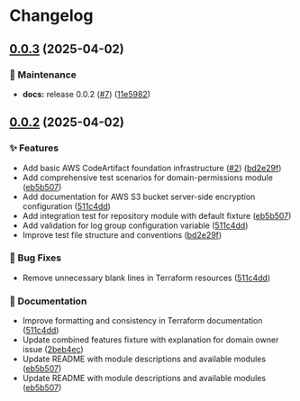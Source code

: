 # Changelog

## [0.0.3](https://github.com/Excoriate/terraform-aws-codeartifact/compare/v0.0.2...v0.0.3) (2025-04-02)


### 🔧 Maintenance

* **docs:** release 0.0.2 ([#7](https://github.com/Excoriate/terraform-aws-codeartifact/issues/7)) ([11e5982](https://github.com/Excoriate/terraform-aws-codeartifact/commit/11e5982dfa02380a1428d87e25375eac20e1c4b4))

## [0.0.2](https://github.com/Excoriate/terraform-aws-codeartifact/compare/v0.0.1...v0.0.2) (2025-04-02)


### ✨ Features

* Add basic AWS CodeArtifact foundation infrastructure ([#2](https://github.com/Excoriate/terraform-aws-codeartifact/issues/2)) ([bd2e29f](https://github.com/Excoriate/terraform-aws-codeartifact/commit/bd2e29fe48b0556cc0f4ff721d25a2b36e2a6d34))
* Add comprehensive test scenarios for domain-permissions module ([eb5b507](https://github.com/Excoriate/terraform-aws-codeartifact/commit/eb5b507f242d6bf6e7179b2a04342b6918d433c9))
* Add documentation for AWS S3 bucket server-side encryption configuration ([511c4dd](https://github.com/Excoriate/terraform-aws-codeartifact/commit/511c4dd68c5692e080fda90a67e073163fdea2ef))
* Add integration test for repository module with default fixture ([eb5b507](https://github.com/Excoriate/terraform-aws-codeartifact/commit/eb5b507f242d6bf6e7179b2a04342b6918d433c9))
* Add validation for log group configuration variable ([511c4dd](https://github.com/Excoriate/terraform-aws-codeartifact/commit/511c4dd68c5692e080fda90a67e073163fdea2ef))
* Improve test file structure and conventions ([bd2e29f](https://github.com/Excoriate/terraform-aws-codeartifact/commit/bd2e29fe48b0556cc0f4ff721d25a2b36e2a6d34))


### 🐛 Bug Fixes

* Remove unnecessary blank lines in Terraform resources ([511c4dd](https://github.com/Excoriate/terraform-aws-codeartifact/commit/511c4dd68c5692e080fda90a67e073163fdea2ef))


### 📝 Documentation

* Improve formatting and consistency in Terraform documentation ([511c4dd](https://github.com/Excoriate/terraform-aws-codeartifact/commit/511c4dd68c5692e080fda90a67e073163fdea2ef))
* Update combined features fixture with explanation for domain owner issue ([2beb4ec](https://github.com/Excoriate/terraform-aws-codeartifact/commit/2beb4ec8a992e08020e27fb53e3470965bd2d7ab))
* Update README with module descriptions and available modules ([eb5b507](https://github.com/Excoriate/terraform-aws-codeartifact/commit/eb5b507f242d6bf6e7179b2a04342b6918d433c9))
* Update README with module descriptions and available modules ([eb5b507](https://github.com/Excoriate/terraform-aws-codeartifact/commit/eb5b507f242d6bf6e7179b2a04342b6918d433c9))
